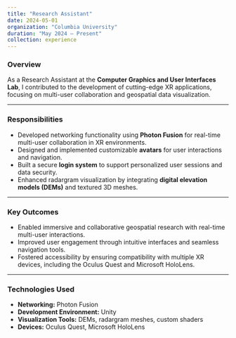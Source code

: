 ```yaml
---
title: "Research Assistant"
date: 2024-05-01
organization: "Columbia University"
duration: "May 2024 – Present"
collection: experience
---
```


### Overview
As a Research Assistant at the **Computer Graphics and User Interfaces Lab**, I contributed to the development of cutting-edge XR applications, focusing on multi-user collaboration and geospatial data visualization.

---

### Responsibilities
- Developed networking functionality using **Photon Fusion** for real-time multi-user collaboration in XR environments.
- Designed and implemented customizable **avatars** for user interactions and navigation.
- Built a secure **login system** to support personalized user sessions and data security.
- Enhanced radargram visualization by integrating **digital elevation models (DEMs)** and textured 3D meshes.

---

### Key Outcomes
- Enabled immersive and collaborative geospatial research with real-time multi-user interactions.
- Improved user engagement through intuitive interfaces and seamless navigation tools.
- Fostered accessibility by ensuring compatibility with multiple XR devices, including the Oculus Quest and Microsoft HoloLens.

---

### Technologies Used
- **Networking:** Photon Fusion
- **Development Environment:** Unity
- **Visualization Tools:** DEMs, radargram meshes, custom shaders
- **Devices:** Oculus Quest, Microsoft HoloLens
